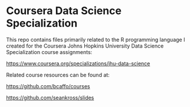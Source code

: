 # Coursera Data Science Specialization

This repo contains files primarily related to the R programming language I created for the Coursera Johns Hopkins University Data Science Specialization course assignments:

https://www.coursera.org/specializations/jhu-data-science

Related course resources can be found at:

https://github.com/bcaffo/courses

https://github.com/seankross/slides
